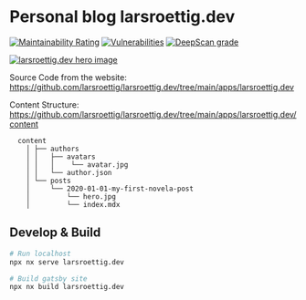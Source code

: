 # Personal blog larsroettig.dev
[![Maintainability Rating](https://sonarcloud.io/api/project_badges/measure?project=larsroettig_larsroettig.dev&metric=sqale_rating)](https://sonarcloud.io/dashboard?id=larsroettig_larsroettig.dev)
[![Vulnerabilities](https://sonarcloud.io/api/project_badges/measure?project=larsroettig_larsroettig.dev&metric=vulnerabilities)](https://sonarcloud.io/dashboard?id=larsroettig_larsroettig.dev)
[![DeepScan grade](https://deepscan.io/api/teams/9672/projects/12261/branches/200062/badge/grade.svg)](https://deepscan.io/dashboard#view=project&tid=9672&pid=12261&bid=200062)


<a href="https://larsroettig.dev/" target="_blank">
<img src="https://github.com/larsroettig/larsroettig.dev/blob/master/static/preview_full.png" alt="larsroettig.dev hero image" />
</a>
<br/>


Source Code from the website:
https://github.com/larsroettig/larsroettig.dev/tree/main/apps/larsroettig.dev

Content Structure: 
https://github.com/larsroettig/larsroettig.dev/tree/main/apps/larsroettig.dev/content
```
  content
    │ ├── authors
    │ │   ├── avatars
    │ │   │    └── avatar.jpg
    │ │   └── author.json
    │ └── posts
    │     └── 2020-01-01-my-first-novela-post
    │         └── hero.jpg
    │         └── index.mdx
```

## Develop & Build
```sh
# Run localhost
npx nx serve larsroettig.dev  

# Build gatsby site
npx nx build larsroettig.dev  
```
